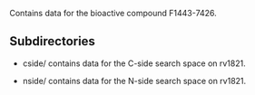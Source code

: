 Contains data for the bioactive compound F1443-7426.

## Subdirectories

- cside/ contains data for the C-side search space on rv1821.

- nside/ contains data for the N-side search space on rv1821.

